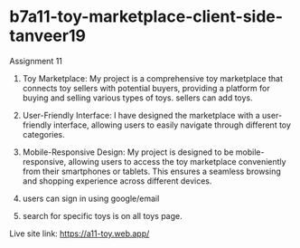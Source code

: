 # b7a11-toy-marketplace-client-side-tanveer19

Assignment 11

1. Toy Marketplace: My project is a comprehensive toy marketplace that connects toy sellers with potential buyers, providing a platform for buying and selling various types of toys. sellers can add toys.

2. User-Friendly Interface: I have designed the marketplace with a user-friendly interface, allowing users to easily navigate through different toy categories.

3. Mobile-Responsive Design: My project is designed to be mobile-responsive, allowing users to access the toy marketplace conveniently from their smartphones or tablets. This ensures a seamless browsing and shopping experience across different devices.

4. users can sign in using google/email

5. search for specific toys is on all toys page.

Live site link: https://a11-toy.web.app/
